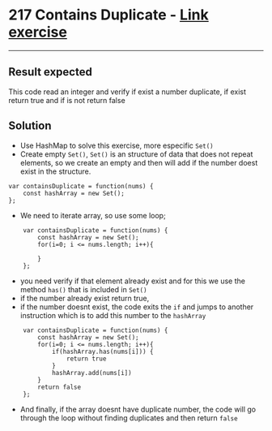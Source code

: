 #  217 Contains Duplicate - [Link exercise](https://leetcode.com/problems/contains-duplicate/description/)

---

## Result expected
This code read an integer and verify if exist a number duplicate, if exist return true and if is not return false

## Solution
- Use HashMap to solve this exercise, more especific `Set()`
- Create empty `Set()`, `Set()` is an structure of data that does not repeat elements, so we create an empty and then will add if the number doest exist in the structure.
```
var containsDuplicate = function(nums) {
    const hashArray = new Set();
};
```
- We need to iterate array, so use some loop;
```
    var containsDuplicate = function(nums) {
        const hashArray = new Set();
        for(i=0; i <= nums.length; i++){
            
        }
    };
```
- you need verify if that element already exist and for this we use the method `has()` that is included in `Set()`
- if the number already exist return true,
- if the number doesnt exist, the code exits the `if` and jumps to another instruction which is to add this number to the `hashArray`
```
    var containsDuplicate = function(nums) {
        const hashArray = new Set();
        for(i=0; i <= nums.length; i++){
            if(hashArray.has(nums[i])) {
                return true
            }
            hashArray.add(nums[i])
        }
        return false
    };
```
- And finally, if the array doesnt have duplicate number, the code will go through the loop without finding duplicates and then return `false`